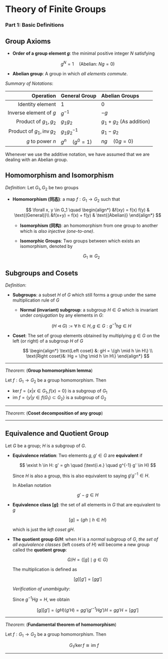 # Theory of Finite Groups

### **Part 1: Basic Definitions**

## Group Axioms

- **Order of a group element $g$**: the minimal positive integer $N$ satisfying 
    
    $$
    g^N = 1 \quad (\text{Abelian: } N g = 0)
    $$

- **Abelian group**: A group in which *all elements commute*.

*Summary of Notations*:

<center>

|                               Operation | General Group        | Abelian Groups            |
| --------------------------------------: | :------------------- | :------------------------ |
|                        Identity element | $1$                  | $0$                       |
|                  Inverse element of $g$ | $g^{-1}$             | $-g$                      |
|                   Product of $g_1, g_2$ | $g_1 g_2$            | $g_1 + g_2$ (As addition) |
| Product of $g_1, \operatorname{inv}g_2$ | $g_1 g_2^{-1}$       | $g_1 - g_2$               |
|                        $g$ to power $n$ | $g^n \quad(g^0 = 1)$ | $n g \quad (0 g = 0)$     |

</center>

Whenever we use the additive notation, we have assumed that we are dealing with an Abelian group. 

## Homomorphism and Isomorphism

*Definition*: Let $G_1, G_2$ be two groups

- **Homomorphism (同态)**: a map $f: G_1 \to G_2$ such that

    $$
    \forall x, y \in G_1 \quad \begin{align*}
        &f(xy)  = f(x) f(y)     & \text{(General)}\\
        &f(x+y) = f(x) + f(y)   & \text{(Abelian)}
    \end{align*} 
    $$

    - **Isomorphism (同构)**: an homomorphism from one group to another which is *also injective (one-to-one)*.

    - **Isomorphic Groups**: Two groups between which exists an isomorphism, denoted by

        $$
        G_1 \cong G_2
        $$

## Subgroups and Cosets

*Definition*:

- **Subgroups**: a subset $H$ of $G$ which still forms a group under the same multiplication rule of $G$
    
    - **Normal (invariant) subgroup**: a subgroup $H \in G$ which is invariant under *conjugation* by any elements in $G$:

        $$
        (H \triangleleft G) :=
        \forall \, h \in H, g \in G :
        g^{-1} h g \in H
        $$

- **Coset**: The set of group elements obtained by multiplying $g \in G$ on the left (or right) of a subgroup $H$ of $G$

    $$
    \begin{align*}
        \text{Left coset} &: gH = \{gh \mid h \in H\}
        \\
        \text{Right coset}&: Hg = \{hg \mid h \in H\}
    \end{align*}
    $$

----

*Theorem*: (**Group homomorphism lemma**)

Let $f: G_1 \to G_2$ be a group homomorphism. Then

- $\ker{f} = \{x|x\in G_1, f(x) = 0\}$ is a subgroup of $G_1$
- $\text{im }f = \{y|y \in f(G_1) \subset G_2\}$ is a subgroup of $G_2$

----

*Theorem*: (**Coset decomposition of any group**)

----

## Equivalence and Quotient Group

Let $G$ be a group; $H$ is a subgroup of $G$. 

- **Equivalence relation**: Two elements $g, g' \in G$ are **equivalent** if 
    
    $$
    \exist h \in H: g' = gh 
    \quad (\text{i.e.} \quad g^{-1} g' \in H)
    $$
    
    Since $H$ is also a group, this is also equivalent to saying $g' g^{-1} \in H$. 
    
    In Abelian notation

    $$
    g' - g \in H
    $$

- **Equivalence class $[g]$**: the set of all elements in $G$ that are equivalent to $g$
    
    $$
    [g] = \{gh \mid h \in H\}
    $$

    which is just the *left coset* $gH$. 
    
- **The quotient group $G/H$**: when $H$ is a *normal* subgroup of $G$, *the set of all equivalence classes* (left cosets of $H$) will become a new group called the **quotient group**:

    $$
    G/H = \{ [g] \mid g \in G\}
    $$

    The multiplication is defined as

    $$
    [g] [g'] = [g g']
    $$

    *Verification of unambiguity*:

    Since $g^{-1} H g = H$, we obtain

    $$
    [g][g'] = (g H) (g' H)
    = g g' (g'^{-1} H g') H 
    = g g' H = [g g']
    $$

----

*Theorem*: (**Fundamental theorem of homomorphism**)

Let $f: G_1 \to G_2$ be a group homomorphism. Then

$$G_1 / \ker{f} \cong \text{im }f$$

----